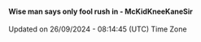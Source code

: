 #### Wise man says only fool rush in - McKidKneeKaneSir
Updated on 26/09/2024 - 08:14:45 (UTC) Time Zone
